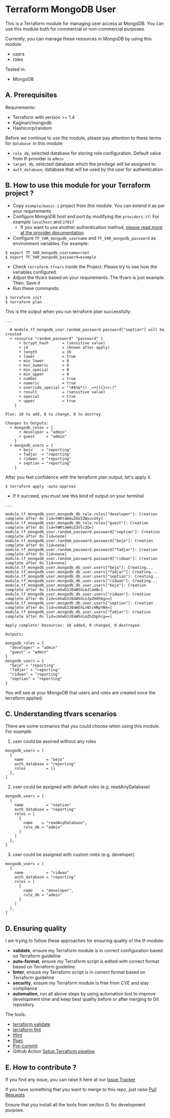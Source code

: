 # Terraform MongoDB User

This is a Terraform module for managing user access at MongoDB. You can use this module both for commercial or non-commercial purposes.

Currently, you can manage these resources in MongoDB by using this module:

- users
- roles

Tested in:

- MongoDB

## A. Prerequisites

Requirements:

- Terraform with version >= 1.4
- Kaginari/mongodb
- Hashicorp/random

Before we continue to use the module, please pay attention to these terms for `database `in this module:

- `role_db`, selected database for storing role configuration. Default value from tf-provider is `admin`
- `target_db`, selected database which the privilege will be assigned to.
- `auth_database`, database that will be used by the user for authentication

## B. How to use this module for your Terraform project ?

- Copy `example/basic-1` project from this module. You can extend it as per your requirements
- Configure MongoDB host and port by modifying the `providers.tf`. For example `localhost` and `27017`
  - If you want to use another authentication method, [please read more at the provider documentation](https://registry.terraform.io/providers/Kaginari/mongodb/latest/docs)
- Configure `TF_VAR_mongodb_username` and `TF_VAR_mongodb_password` as environment variables. For example:

```
$ export TF_VAR_mongodb_username=root
$ export TF_VAR_mongodb_password=example
```

- Check `terraform.tfvars` inside the Project. Please try to see how the variables configured.
- Adjust the tfvars based on your requirements. The tfvars is just example. Then, Save it
- Run these commands:

```
$ terraform init
$ terraform plan
```
This is the output when you run terraform plan successfully:

```
...

  # module.tf_mongodb_user.random_password.password["septian"] will be created
  + resource "random_password" "password" {
      + bcrypt_hash      = (sensitive value)
      + id               = (known after apply)
      + length           = 16
      + lower            = true
      + min_lower        = 0
      + min_numeric      = 0
      + min_special      = 0
      + min_upper        = 0
      + number           = true
      + numeric          = true
      + override_special = "!#$%&*()-_=+[]{}<>:?"
      + result           = (sensitive value)
      + special          = true
      + upper            = true
    }

Plan: 10 to add, 0 to change, 0 to destroy.

Changes to Outputs:
  + mongodb_roles = {
      + developer = "admin"
      + guest     = "admin"
    }
  + mongodb_users = {
      + bejo    = "reporting"
      + fadjar  = "reporting"
      + ridwan  = "reporting"
      + septian = "reporting"
    }

```

After you feel confidence with the terraform plan output, let's apply it.

```
$ terraform apply -auto-approve
```

- If it succeed, you must see this kind of output on your terminal

```
...

module.tf_mongodb_user.mongodb_db_role.roles["developer"]: Creation complete after 0s [id=YWRtaW4uZGV2ZWxvcGVy]
module.tf_mongodb_user.mongodb_db_role.roles["guest"]: Creation complete after 0s [id=YWRtaW4uZ3Vlc3Q=]
module.tf_mongodb_user.random_password.password["septian"]: Creation complete after 0s [id=none]
module.tf_mongodb_user.random_password.password["bejo"]: Creation complete after 0s [id=none]
module.tf_mongodb_user.random_password.password["fadjar"]: Creation complete after 0s [id=none]
module.tf_mongodb_user.random_password.password["ridwan"]: Creation complete after 0s [id=none]
module.tf_mongodb_user.mongodb_db_user.users["bejo"]: Creating...
module.tf_mongodb_user.mongodb_db_user.users["fadjar"]: Creating...
module.tf_mongodb_user.mongodb_db_user.users["septian"]: Creating...
module.tf_mongodb_user.mongodb_db_user.users["ridwan"]: Creating...
module.tf_mongodb_user.mongodb_db_user.users["bejo"]: Creation complete after 0s [id=cmVwb3J0aW5nLmJlam8=]
module.tf_mongodb_user.mongodb_db_user.users["ridwan"]: Creation complete after 0s [id=cmVwb3J0aW5nLnJpZHdhbg==]
module.tf_mongodb_user.mongodb_db_user.users["septian"]: Creation complete after 0s [id=cmVwb3J0aW5nLnNlcHRpYW4=]
module.tf_mongodb_user.mongodb_db_user.users["fadjar"]: Creation complete after 0s [id=cmVwb3J0aW5nLmZhZGphcg==]

Apply complete! Resources: 10 added, 0 changed, 0 destroyed.

Outputs:

mongodb_roles = {
  "developer" = "admin"
  "guest" = "admin"
}
mongodb_users = {
  "bejo" = "reporting"
  "fadjar" = "reporting"
  "ridwan" = "reporting"
  "septian" = "reporting"
}
```

You will see at your MongoDB that users and roles are created once the terraform applied.

## C. Understanding tfvars scenarios

There are some scenarios that you could choose when using this module. For example:

1. user could be assined without any roles

```
mongodb_users = [
  {
    name          = "bejo"
    auth_database = "reporting"
    roles         = []
  },
]

```

2. user could be assigned with default roles (e.g. readAnyDatabase)

```
mongodb_users = [
  {
    name          = "septian"
    auth_database = "reporting"
    roles = [
      {
        name    = "readAnyDatabase",
        role_db = "admin"
      }
    ]
  },
]

```

3. user could be assigned with custom roles (e.g. developer)

```
mongodb_users = [
  {
    name          = "ridwan"
    auth_database = "reporting"
    roles = [
      {
        name    = "developer",
        role_db = "admin"
      }
    ]
  },
]
```

## D. Ensuring quality

I am trying to follow these approaches for ensuring quality of the tf-module:

- **validate**, ensure my Terraform module is in correct configuration based on Terraform guideline
- **auto-format**, ensure my Terraform script is edited with correct format based on Terraform guideline
- **linter**, ensure my Terraform script is in correct format based on Terraform guideline
- **security**, ensure my Terraform module is free from CVE and stay compliance
- **automation**, run all above steps by using automation tool to improve development time and keep best quality before or after merging to Git repository


The tools:

- [terraform validate](https://developer.hashicorp.com/terraform/cli/commands)
- [terraform fmt](https://developer.hashicorp.com/terraform/cli/commands)
- [tflint](https://github.com/terraform-lint48ers/tflint)
- [tfsec](https://github.com/aquasecurity/tfsec)
- [Pre-commit](https://pre-commit.com/)
- Github Action [Setup Terraform pipeline](https://github.com/hashicorp/setup-terraform)

## E. How to contribute ?

If you find any issue, you can raise it here at our [Issue Tracker](https://github.com/ridwanbejo/terraform-mongodb-user/issues)

If you have something that you want to merge to this repo, just raise [Pull Requests](https://github.com/ridwanbejo/terraform-mongodb-user/pulls)

Ensure that you install all the tools from section D. for development purpose.
